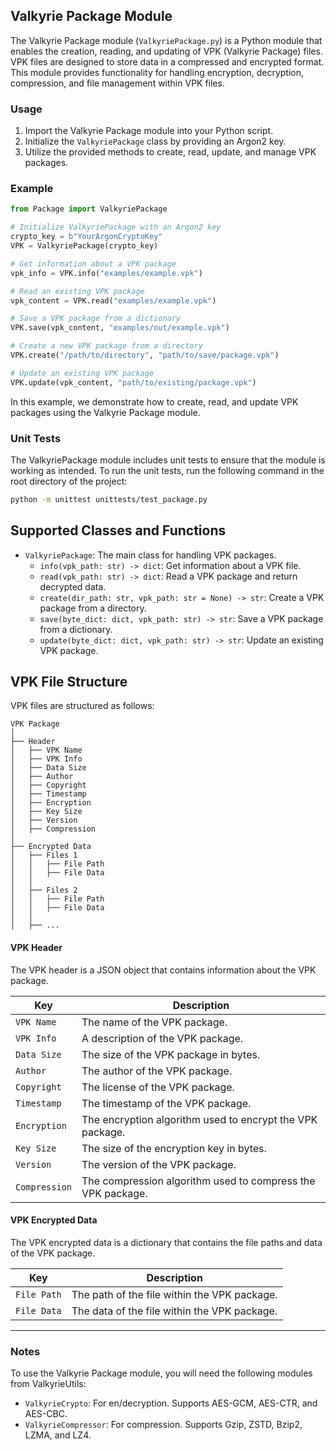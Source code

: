 ## Valkyrie Package Module

The Valkyrie Package module (`ValkyriePackage.py`) is a Python module that enables the creation, reading, and updating of VPK (Valkyrie Package) files. VPK files are designed to store data in a compressed and encrypted format. This module provides functionality for handling encryption, decryption, compression, and file management within VPK files.

### Usage

1. Import the Valkyrie Package module into your Python script.
2. Initialize the `ValkyriePackage` class by providing an Argon2 key.
3. Utilize the provided methods to create, read, update, and manage VPK packages.

### Example

```python
from Package import ValkyriePackage

# Initialize ValkyriePackage with an Argon2 key
crypto_key = b"YourArgonCryptoKey"
VPK = ValkyriePackage(crypto_key)

# Get information about a VPK package
vpk_info = VPK.info("examples/example.vpk")

# Read an existing VPK package
vpk_content = VPK.read("examples/example.vpk")

# Save a VPK package from a dictionary
VPK.save(vpk_content, "examples/out/example.vpk")

# Create a new VPK package from a directory
VPK.create("/path/to/directory", "path/to/save/package.vpk")

# Update an existing VPK package
VPK.update(vpk_content, "path/to/existing/package.vpk")
```

In this example, we demonstrate how to create, read, and update VPK packages using the Valkyrie Package module.

### Unit Tests

The ValkyriePackage module includes unit tests to ensure that the module is working as intended. To run the unit tests, 
run the following command in the root directory of the project:

```bash
python -m unittest unittests/test_package.py
```

## Supported Classes and Functions

- `ValkyriePackage`: The main class for handling VPK packages.
  - `info(vpk_path: str) -> dict`: Get information about a VPK file.
  - `read(vpk_path: str) -> dict`: Read a VPK package and return decrypted data.
  - `create(dir_path: str, vpk_path: str = None) -> str`: Create a VPK package from a directory.
  - `save(byte_dict: dict, vpk_path: str) -> str`: Save a VPK package from a dictionary.
  - `update(byte_dict: dict, vpk_path: str) -> str`: Update an existing VPK package.

## VPK File Structure

VPK files are structured as follows:

```
VPK Package 
│
├── Header
│   ├── VPK Name
│   ├── VPK Info
│   ├── Data Size
│   ├── Author
│   ├── Copyright
│   ├── Timestamp
│   ├── Encryption
│   ├── Key Size
│   ├── Version
│   ├── Compression
│
├── Encrypted Data
│   ├── Files 1
│   │   ├── File Path
│   │   ├── File Data
│   │
│   ├── Files 2
│   │   ├── File Path
│   │   ├── File Data
│   │
│   ├── ...
```

#### VPK Header

The VPK header is a JSON object that contains information about the VPK package.

| Key | Description |
| --- | --- |
| `VPK Name` | The name of the VPK package. |
| `VPK Info` | A description of the VPK package. |
| `Data Size` | The size of the VPK package in bytes. |
| `Author` | The author of the VPK package. |
| `Copyright` | The license of the VPK package. |
| `Timestamp` | The timestamp of the VPK package. |
| `Encryption` | The encryption algorithm used to encrypt the VPK package. |
| `Key Size` | The size of the encryption key in bytes. |
| `Version` | The version of the VPK package. |
| `Compression` | The compression algorithm used to compress the VPK package. |

#### VPK Encrypted Data

The VPK encrypted data is a dictionary that contains the file paths and data of the VPK package.

| Key | Description |
| --- | --- |
| `File Path` | The path of the file within the VPK package. |
| `File Data` | The data of the file within the VPK package. |

---

### Notes

To use the Valkyrie Package module, you will need the following modules from ValkyrieUtils:
- `ValkyrieCrypto`: For en/decryption. Supports AES-GCM, AES-CTR, and AES-CBC.
- `ValkyrieCompressor`: For compression. Supports Gzip, ZSTD, Bzip2, LZMA, and LZ4.
